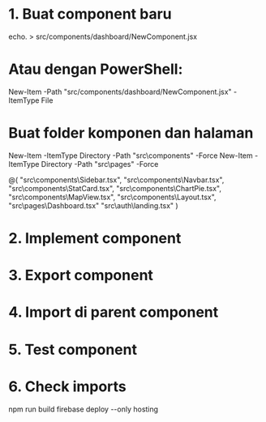 # 1. Buat component baru
echo. > src/components/dashboard/NewComponent.jsx

# Atau dengan PowerShell:
New-Item -Path "src/components/dashboard/NewComponent.jsx" -ItemType File

# Buat folder komponen dan halaman
New-Item -ItemType Directory -Path "src\components" -Force
New-Item -ItemType Directory -Path "src\pages" -Force

@(
"src\components\Sidebar.tsx",
"src\components\Navbar.tsx",
"src\components\StatCard.tsx",
"src\components\ChartPie.tsx",
"src\components\MapView.tsx",
"src\components\Layout.tsx",
"src\pages\Dashboard.tsx"
"src\auth\landing.tsx"
) 

# 2. Implement component
# 3. Export component
# 4. Import di parent component
# 5. Test component

# 6. Check imports
npm run build
firebase deploy --only hosting
